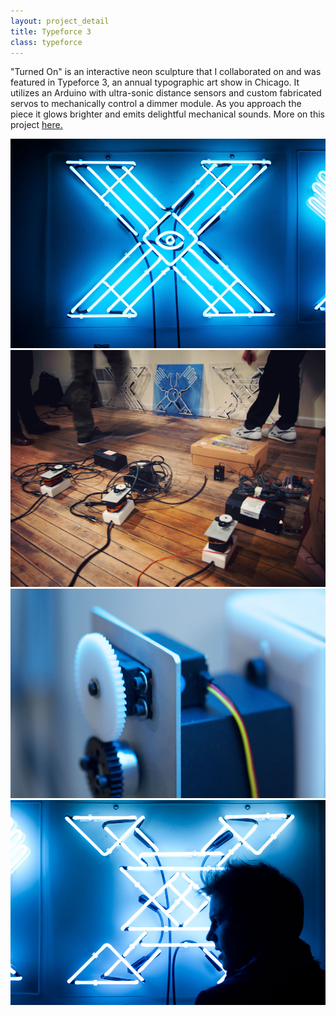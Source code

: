 ```yaml
---
layout: project_detail
title: Typeforce 3
class: typeforce
---
```


"Turned On" is an interactive neon sculpture that I collaborated on and was featured in Typeforce 3, an annual typographic art show in Chicago. It utilizes an Arduino with ultra-sonic distance sensors and custom fabricated servos to mechanically control a dimmer module. As you approach the piece it glows brighter and emits delightful mechanical sounds. More on this project [here.](http://www.behance.net/gallery/Typeforce-3/4103811)

<img src="/img/projects/typeforce2.jpg"/>
<img src="/img/projects/typeforce1.jpg"/>
<img src="/img/projects/typeforce3.jpg"/>
<img src="/img/projects/typeforce5.jpg"/>